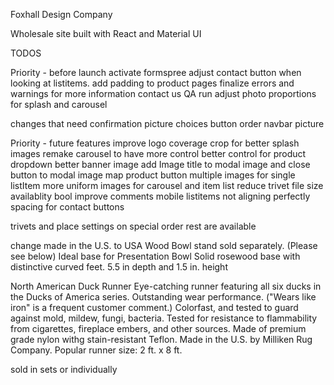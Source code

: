 Foxhall Design Company

Wholesale site built with React and Material UI

TODOS

Priority - before launch
activate formspree
adjust contact button when looking at listitems.
add padding to product pages
finalize errors and warnings
for more information contact us
QA run
adjust photo proportions for splash and carousel

changes that need confirmation
picture choices
button order
navbar picture

Priority - future features
improve logo coverage
crop for better splash images
remake carousel to have more control
better control for product dropdown
better banner image
add Image title to modal image
and close button to modal image
map product button
multiple images for single listItem
more uniform images for carousel and item list
reduce trivet file size
availablity bool
improve comments
mobile listitems not aligning perfectly
spacing for contact buttons

trivets and place settings on special order
rest are available


change made in the U.S. to USA
Wood Bowl stand sold separately. (Please see below)
    Ideal base for Presentation Bowl
    Solid rosewood base with distinctive curved feet.
    5.5 in depth and 1.5 in. height

North American Duck Runner
    Eye-catching runner featuring all six ducks in the Ducks of America series.
    Outstanding wear performance. ("Wears like iron" is a frequent customer comment.)
    Colorfast, and tested to guard against mold, mildew, fungi, bacteria.
    Tested for resistance to flammability from cigarettes, fireplace embers, and other sources.
    Made of premium grade nylon withg stain-resistant Teflon.
    Made in the U.S. by Milliken Rug Company.
    Popular runner size: 2 ft. x 8 ft.


sold in sets or individually
